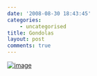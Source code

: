 ```yaml
---
date: '2008-08-30 18:43:45'
categories:
    - uncategorised
title: Gondolas
layout: post
comments: true
---
```

[![image](http://lh5.ggpht.com/nbrightside/SLkdK-pAhdI/AAAAAAAAAtQ/4_jYsr80iaM/s144/Gondolas.JPG)](http://picasaweb.google.com/nbrightside/Blog/photo#5240251715873179090)
